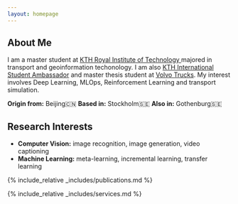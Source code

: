 ```yaml
---
layout: homepage
---
```


## About Me

I am a master student at <a href="https://kth.se/en" target="_blank">KTH Royal Institute of Technology </a>majored in transport and geoinformation techonology. I am also <a href="https://www.kth.se/en/studies/master/transport-and-geoinformation-technology/students/bokuan-1.1268606" target="_blank">KTH International Student Ambassador</a> and master thesis student at <a href="https://www.volvotrucks.com/en-en/" target="_blank">Volvo Trucks</a>. My interest involves Deep Learning, MLOps, Reinforcement Learning and transport simulation. 

**Origin from:** Beijing🇨🇳 **Based in:** Stockholm🇸🇪 **Also in:** Gothenburg🇸🇪

## Research Interests

- **Computer Vision:** image recognition, image generation, video captioning
- **Machine Learning:** meta-learning, incremental learning, transfer learning


{% include_relative _includes/publications.md %}

{% include_relative _includes/services.md %}
